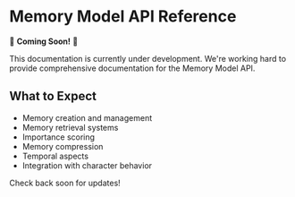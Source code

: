 # Memory Model API Reference

🚧 **Coming Soon!** 🚧

This documentation is currently under development. We're working hard to provide comprehensive documentation for the Memory Model API.

## What to Expect

- Memory creation and management
- Memory retrieval systems
- Importance scoring
- Memory compression
- Temporal aspects
- Integration with character behavior

Check back soon for updates! 